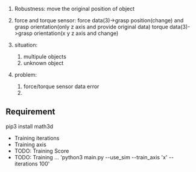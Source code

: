 1. Robustness: move the original position of object
2. force and torque sensor: 
    force data(3)->grasp position(change) and grasp orientation(only z axis and provide original data)
    torque data(3)->grasp orientation(x y z axis and change)
3. situation:
    1) multipule objects
    2) unknown object

4. problem:
    1) force/torque sensor data error
    2) 

## Requirement
pip3 install math3d
* Training iterations
* Training axis
* TODO: Training Score
* TODO: Training ...
'python3 main.py --use_sim --train_axis 'x' --iterations 100'